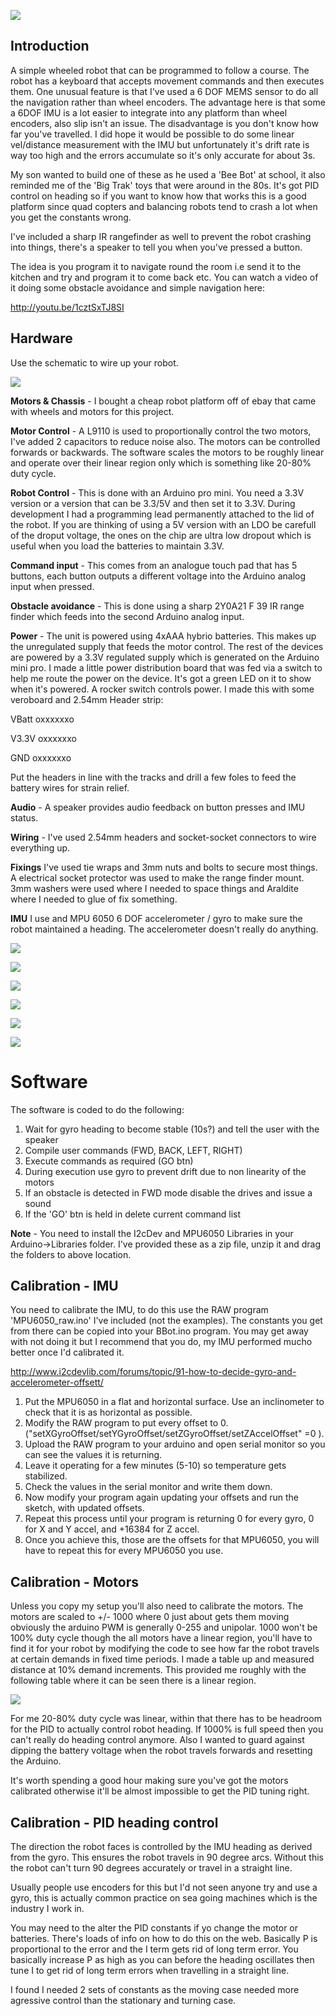 ![](https://github.com/lawsonkeith/Bee-Bot/blob/master/132___09/MAIN.JPG)


## Introduction

A simple wheeled robot that can be programmed to follow a course.  The robot has a keyboard that accepts movement commands and then executes them.  One unusual feature is that I've used a 6 DOF MEMS sensor to do all the navigation rather than wheel encoders.  The advantage here is that some a 6DOF IMU is a lot easier to integrate into any platform than wheel encoders, also slip isn't an issue.  The disadvantage is you don't know how far you've travelled.  I did hope it would be possible to do some linear vel/distance measurement with the IMU but unfortunately it's drift rate is way too high and the errors accumulate so it's only accurate for about 3s.

My son wanted to build one of these as he used a 'Bee Bot' at school, it also reminded me of the 'Big Trak' toys that were around in the 80s.  It's got PID control on heading so if you want to know how that works this is a good platform since quad copters and balancing robots tend to crash a lot when you get the constants wrong.  

I've included a sharp IR rangefinder as well to prevent the robot crashing into things, there's a speaker to tell you when you've pressed a button.

The idea is you program it to navigate round the room i.e send it to the kitchen and try and program it to come back etc.  You can watch a video of it doing some obstacle avoidance and simple navigation here:

http://youtu.be/1cztSxTJ8SI


## Hardware
Use the schematic to wire up your robot.  

![](https://github.com/lawsonkeith/Bee-Bot/blob/master/Schematic.png)


**Motors & Chassis** -
I bought a cheap robot platform off of ebay that came with wheels and motors for this project.

**Motor Control** -
A L9110 is used to proportionally control the two motors, I've added 2 capacitors to reduce noise also.  The motors can be controlled forwards or backwards.  The software scales the motors to be roughly linear and operate over their linear region only which is something like 20-80% duty cycle.

**Robot Control** -
This is done with an Arduino pro mini.  You need a 3.3V version or a version that can be 3.3/5V and then set it to 3.3V.  During development I had a programming lead permanently attached to the lid of the robot.  If you are thinking of using a 5V version with an LDO be carefull of the droput voltage, the ones on the chip are ultra low dropout which is useful when you load the batteries to maintain 3.3V.

**Command input** -
This comes from an analogue touch pad that has 5 buttons, each button outputs a different voltage into the Arduino analog input when pressed.

**Obstacle avoidance** -
This is done using a sharp 2Y0A21 F 39 IR range finder which feeds into the second Arduino analog input.

**Power** -
The unit is powered using 4xAAA hybrio batteries. This makes up the unregulated supply that feeds the motor control.  The rest of the devices are powered by a 3.3V regulated supply which is generated on the Arduino mini pro.  I made a little power distribution board that was fed via a switch to help me route the power on the device.  It's got a green LED on it to show when it's powered.  A rocker switch controls power.
I made this with some veroboard and 2.54mm Header strip:

VBatt   oxxxxxxo   
                  
V3.3V   oxxxxxxo
                 
GND     oxxxxxxo 
                  
Put the headers in line with the tracks and drill a few foles to feed the battery wires for strain relief.

**Audio** -
A speaker provides audio feedback on button presses and IMU status.

**Wiring** -
I've used 2.54mm headers and socket-socket connectors to wire everything up.

**Fixings**
I've used tie wraps and 3mm nuts and bolts to secure most things.  A electrical socket protector was used to make the range finder mount.  3mm washers were used where I needed to space things and Araldite where I needed to glue of fix something.

**IMU**
I use and MPU 6050 6 DOF accelerometer / gyro to make sure the robot maintained a heading.  The accelerometer doesn't really do anything.

![](https://github.com/lawsonkeith/Bee-Bot/blob/master/132___09/IMG_1123.JPG)

![](https://github.com/lawsonkeith/Bee-Bot/blob/master/132___09/IMG_1125.JPG)

![](https://github.com/lawsonkeith/Bee-Bot/blob/master/132___09/IMG_1122.JPG)

![](https://github.com/lawsonkeith/Bee-Bot/blob/master/132___09/IMG_1119.JPG)

![](https://github.com/lawsonkeith/Bee-Bot/blob/master/132___09/IMG_1120.JPG)

![](https://github.com/lawsonkeith/Bee-Bot/blob/master/132___09/IMG_1118.JPG)

# Software

The software is coded to do the following:

1. Wait for gyro heading to become stable (10s?) and tell the user with the speaker
2. Compile user commands (FWD, BACK, LEFT, RIGHT)
3. Execute commands as required (GO btn)
4. During execution use gyro to prevent drift due to non linearity of the motors
5. If an obstacle is detected in FWD mode disable the drives and issue a sound
6. If the 'GO' btn is held in delete current command list


**Note** - You need to install the I2cDev and MPU6050 Libraries in your Arduino->Libraries folder.  I've provided these as a zip file, unzip it and drag the folders to above location.



## Calibration - IMU
You need to calibrate the IMU, to do this use the RAW program 'MPU6050_raw.ino' I've included (not the examples).  The constants you get from there can be copied into your BBot.ino program.  You may get away with not doing it but I recommend that you do, my IMU performed mucho better once I'd calibrated it.

http://www.i2cdevlib.com/forums/topic/91-how-to-decide-gyro-and-accelerometer-offsett/


1. Put the MPU6050 in a flat and horizontal surface. Use an inclinometer to check that it is as horizontal as possible.
2. Modify the RAW program to put every offset to 0. ("setXGyroOffset/setYGyroOffset/setZGyroOffset/setZAccelOffset"  =0 ).
3. Upload the RAW program to your arduino and open serial monitor so you can see the values it is returning.
4. Leave it operating for a few minutes (5-10) so temperature gets stabilized.
5. Check the values in the serial monitor and write them down.
6. Now modify your program again updating your offsets and run the sketch, with updated offsets.
7. Repeat this process until your program is returning 0 for every gyro, 0 for X and Y accel, and +16384 for Z accel.
8. Once you achieve this, those are the offsets for that MPU6050, you will have to repeat this for every MPU6050 you use.


## Calibration - Motors
Unless you copy my setup you'll also need to calibrate the motors.  The motors are scaled to +/- 1000 where 0 just about gets them moving obviously the arduino PWM is generally 0-255 and unipolar.  1000 won't be 100% duty cycle though the all motors have a linear region, you'll have to find it for your robot by modifying the code to see how far the robot travels at certain demands in fixed time periods.  I made a table up and measured distance at 10% demand increments.  This provided me roughly with the following table where it can be seen there is a linear region.

![](https://github.com/lawsonkeith/Bee-Bot/blob/master/132___09/motor.JPG)

For me 20-80% duty cycle was linear, within that there has to be headroom for the PID to actually control robot heading.  If 1000% is full speed then you can't really do heading control anymore.  Also I wanted to guard against dipping the battery voltage when the robot travels forwards and resetting the Arduino.

It's worth spending a good hour making sure you've got the motors calibrated otherwise it'll be almost impossible to get the PID tuning right.  


## Calibration - PID heading control

The direction the robot faces is controlled by the IMU heading as derived from the gyro.  This ensures the robot travels in 90 degree arcs.  Without this the robot can't turn 90 degrees accurately or travel in a straight line.

Usually people use encoders for this but I'd not seen anyone try and use a gyro, this is actually common practice on sea going machines which is the industry I work in.

You may need to the alter the PID constants if yo change the motor or batteries. There's loads of info on how to do this on the web.  Basically P is proportional to the error and the I term gets rid of long term error.  You basically increase P as high as you can before the heading oscillates then tune I to get rid of long term errors when travelling in a straight line.

I found I needed 2 sets of constants as the moving case needed more agressive control than the stationary and turning case.



